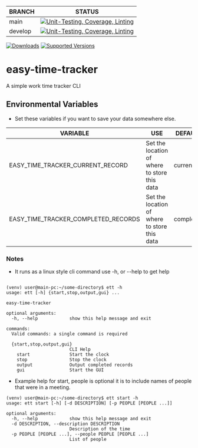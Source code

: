 | BRANCH  | STATUS |
|---------|---|
| main    | [![Unit-Testing, Coverage, Linting](https://github.com/btr1975/easy-time-tracker/actions/workflows/test-coverage-lint.yml/badge.svg?branch=main)](https://github.com/btr1975/easy-time-tracker/actions/workflows/test-coverage-lint.yml) |
| develop | [![Unit-Testing, Coverage, Linting](https://github.com/btr1975/easy-time-tracker/actions/workflows/test-coverage-lint.yml/badge.svg?branch=develop)](https://github.com/btr1975/easy-time-tracker/actions/workflows/test-coverage-lint.yml) |

[![Downloads](https://pepy.tech/badge/easy-time-tracker)](https://pepy.tech/project/easy-time-tracker)
[![Supported Versions](https://img.shields.io/pypi/pyversions/easy-time-tracker.svg)](https://pypi.org/project/easy-time-tracker)

# easy-time-tracker
A simple work time tracker CLI

## Environmental Variables

* Set these variables if you want to save your data somewhere else.

| VARIABLE | USE | DEFAULT-FILE-NAME |
|---|---|---|
| EASY_TIME_TRACKER_CURRENT_RECORD | Set the location of where to store this data | current_record.json |
| EASY_TIME_TRACKER_COMPLETED_RECORDS | Set the location of where to store this data | completed_records.json |

### Notes

* It runs as a linux style cli command use -h, or --help to get help

```text

(venv) user@main-pc:~/some-directory$ ett -h
usage: ett [-h] {start,stop,output,gui} ...

easy-time-tracker

optional arguments:
  -h, --help            show this help message and exit

commands:
  Valid commands: a single command is required

  {start,stop,output,gui}
                        CLI Help
    start               Start the clock
    stop                Stop the clock
    output              Output completed records
    gui                 Start the GUI
```

* Example help for start, people is optional it is to include names of people that were in a meeting.

```text
(venv) user@main-pc:~/some-directory$ ett start -h
usage: ett start [-h] [-d DESCRIPTION] [-p PEOPLE [PEOPLE ...]]

optional arguments:
  -h, --help            show this help message and exit
  -d DESCRIPTION, --description DESCRIPTION
                        Description of the time
  -p PEOPLE [PEOPLE ...], --people PEOPLE [PEOPLE ...]
                        List of people

```

